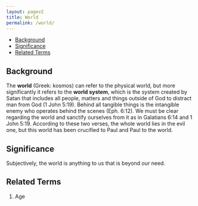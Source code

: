 ```yaml
---
layout: pagev2
title: World
permalink: /world/
---
```

- [Background](#background)
- [Significance](#significance)
- [Related Terms](#related-terms)

## Background

The **world** (Greek: kosmos) can refer to the physical world, but more significantly it refers to the **world system**, which is the system created by Satan that includes all people, matters and things outside of God to distract man from God (1 John 5:19). Behind all tangible things is the intangible enemy who operates behind the scenes (Eph. 6:12). We must be clear regarding the world and sanctify ourselves from it as in Galatians 6:14 and 1 John 5:19. According to these two verses, the whole world lies in the evil one, but this world has been crucified to Paul and Paul to the world.

## Significance

Subjectively, the world is anything to us that is beyond our need. 

## Related Terms

1. Age